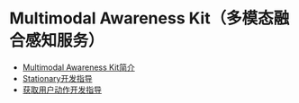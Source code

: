 # Multimodal Awareness Kit（多模态融合感知服务）<!--multimodal-awareness-kit-->

- [Multimodal Awareness Kit简介](multimodalawareness-kit-intro.md)
- [Stationary开发指导](stationary-guidelines.md)
- [获取用户动作开发指导](motion-guidelines.md)